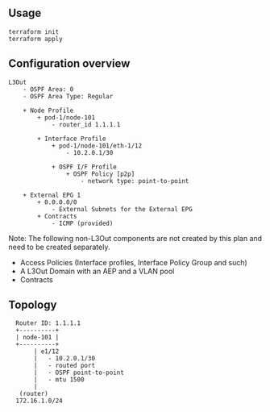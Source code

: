 ## Usage
```
terraform init
terraform apply
```


## Configuration overview

```
L3Out
    - OSPF Area: 0
    - OSPF Area Type: Regular

    + Node Profile
        + pod-1/node-101
            - router_id 1.1.1.1

        + Interface Profile
            + pod-1/node-101/eth-1/12
                - 10.2.0.1/30

            + OSPF I/F Profile
                + OSPF Policy [p2p]
                    - network type: point-to-point

    + External EPG 1
        + 0.0.0.0/0
            - External Subnets for the External EPG
        + Contracts
            - ICMP (provided)
```
Note:
The following non-L3Out components are not created by this plan and need to be created separately.
* Access Policies (Interface profiles, Interface Policy Group and such)
* A L3Out Domain with an AEP and a VLAN pool
* Contracts


## Topology

```
  Router ID: 1.1.1.1
  +----------+
  | node-101 |
  +----------+
       | e1/12
       |   - 10.2.0.1/30
       |   - routed port
       |   - OSPF point-to-point
       |   - mtu 1500
       |
   (router)
  172.16.1.0/24
```
